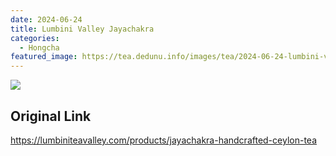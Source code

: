 ```yaml
---
date: 2024-06-24
title: Lumbini Valley Jayachakra
categories:
  - Hongcha
featured_image: https://tea.dedunu.info/images/tea/2024-06-24-lumbini-valley-jayachakra-1.jpeg
---
```


![](https://tea.dedunu.info/images/tea/2024-06-24-lumbini-valley-jayachakra-2.jpeg)

## Original Link

<https://lumbiniteavalley.com/products/jayachakra-handcrafted-ceylon-tea>
